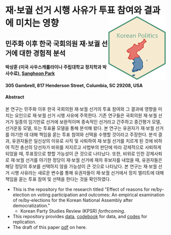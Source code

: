 # 재·보궐 선거 시행 사유가 투표 참여와 결과에 미치는 영향 <img src="https://github.com/pherephobia/2020_Panmunjom/blob/master/Korean%20Politics.png" width="180" height= "200" align="right" /> <br /> 
## 민주화 이후 한국 국회의원 재‧보궐 선거에 대한 경험적 분석
#### 박상훈 (미국 사우스캐롤라이나 주립대학교 정치학과 박사수료), [Sanghoon Park](sp23@email.sc.edu)
#### 305 Gambrell, 817 Henderson Street, Columbia, SC 29208, USA
#### Abstract

본 연구는 민주화 이후 한국 국회의원 재·보궐 선거의 투표 참여와 그 결과에 영향을 미치는 요인으로  재·보궐 선거 시행 사유에 주목한다. 기존 연구들은 국회의원 재·보궐 선거가 일종의 임기만료 선거에 보완적이며 종속적인 선거라고 간주하고 중간평가 모델, 선거운동 모델, 또는 투표율 모델을 통해 분석해 왔다. 본 연구는 유권자가 재·보궐 선거를 야기한 데 대해 책임을 묻는 투표 참여와 선택을 수행할 것이라고 주장한다. 분석 결과, 유권자들은 일신상의 이유로 사직 및 사퇴하여 재·보궐 선거를 치르게 된 것에 비하여 직전 총선의 당선자가 비위를 저지르고 사법부의 판단에 따라 강제적으로 사퇴하게 되었을 때, 투표장으로 향할 가능성이 큰 것으로 나타났다. 또한, 비위로 인한 강제사퇴로 재·보궐 선거를 야기한 정당이 재·보궐 선거에 재차 후보자를 내었을 때, 유권자들은 해당 정당의 후보를 선택하지 않을 가능성이 큰 것으로 나타났다. 본 연구는 재·보궐 선거 시행 사유라는 새로운 변수를 통해 유권자들이 재·보궐 선거에서 정치 엘리트에 대해 책임을 묻는 투표 참여 및 선택을 한다는 것을 확인하였다.

- This is the repository for the research titled "Effect of reasons for re/by-election on voting participation and outcomes: An empirical examination of re/by-elections for the Korean National Assembly after democratization."
  - Korean Party Studies Review (KPSR) *forthcoming*.
- This repository provides [data](https://github.com/pherephobia/03_KR_REBYELECTION_TURNOUT/blob/main/Data/reby_election.csv), [codebook](https://github.com/pherephobia/03_KR_REBYELECTION_TURNOUT/blob/main/Data/Codebook_national.pdf) for data, and [codes](https://github.com/pherephobia/03_KR_REBYELECTION_TURNOUT/blob/main/Command_codes/replication_models.R) for replication.
- The draft of this paper [pdf](https://github.com/pherephobia/03_KR_REBYELECTION_TURNOUT/blob/main/Documents/%EC%A0%95%EB%8B%B9%ED%95%99%ED%9A%8C%EB%B3%B4%20%ED%88%AC%EA%B3%A0%EC%9B%90%EA%B3%A0_%EC%88%98%EC%A0%95_220912.pdf) on here. 
<br />

